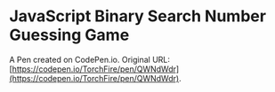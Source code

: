 # JavaScript Binary Search Number Guessing Game

A Pen created on CodePen.io. Original URL: [https://codepen.io/TorchFire/pen/QWNdWdr](https://codepen.io/TorchFire/pen/QWNdWdr).


